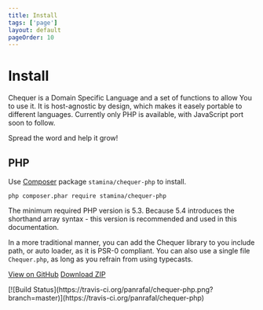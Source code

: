 ```yaml
---
title: Install
tags: ['page']
layout: default
pageOrder: 10
---
```


<h1>Install</h1>

Chequer is a Domain Specific Language and a set of functions to allow You to use it. 
It is host-agnostic by design, which makes it easely portable to different languages. Currently
only PHP is available, with JavaScript port soon to follow.

Spread the word and help it grow!

## PHP

Use [Composer](http://getcomposer.org/) package `stamina/chequer-php` to install.

```
php composer.phar require stamina/chequer-php
```

The minimum required PHP version is 5.3. Because 5.4 introduces the shorthand array syntax - this version is recommended
and used in this documentation.

In a more traditional manner, you can add the Chequer library to you include path, or auto loader, as it is
PSR-0 compliant. You can also use a single file `Chequer.php`, as long as you refrain from using typecasts.


<div class="well text-center">
    <a href="https://github.com/panrafal/chequer-php" class="btn btn-primary"><i class="icon-github"></i> View on GitHub</a>
    <a href="https://github.com/panrafal/chequer-php/archive/master.zip" class="btn"><i class="icon-download-alt"></i> Download ZIP</a>
    <p>
        [![Build Status](https://travis-ci.org/panrafal/chequer-php.png?branch=master)](https://travis-ci.org/panrafal/chequer-php)
    </p>
</div>


